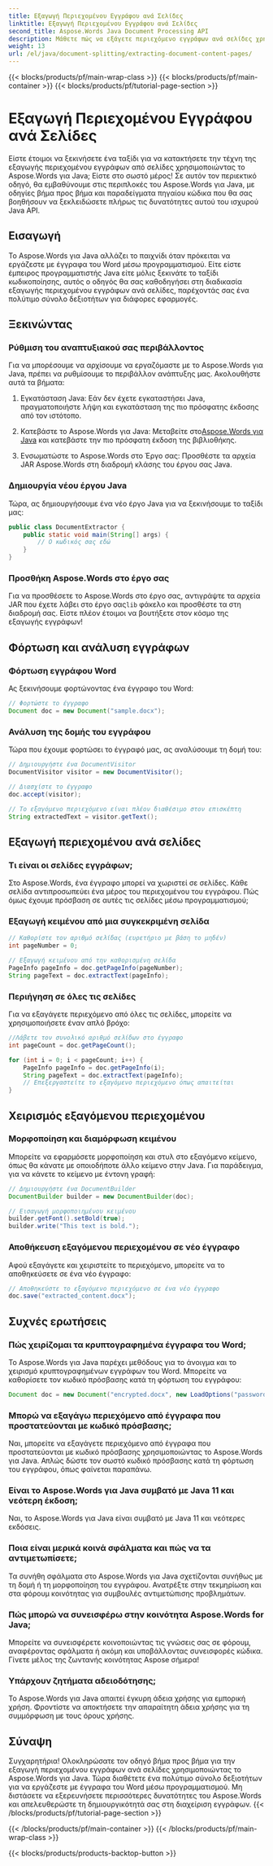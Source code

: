 ```yaml
---
title: Εξαγωγή Περιεχομένου Εγγράφου ανά Σελίδες
linktitle: Εξαγωγή Περιεχομένου Εγγράφου ανά Σελίδες
second_title: Aspose.Words Java Document Processing API
description: Μάθετε πώς να εξάγετε περιεχόμενο εγγράφων ανά σελίδες χρησιμοποιώντας το Aspose.Words για Java. Αυτός ο οδηγός βήμα προς βήμα με τον πηγαίο κώδικα θα σας κάνει ειδικό σε χρόνο μηδέν.
weight: 13
url: /el/java/document-splitting/extracting-document-content-pages/
---
```


{{< blocks/products/pf/main-wrap-class >}}
{{< blocks/products/pf/main-container >}}
{{< blocks/products/pf/tutorial-page-section >}}

# Εξαγωγή Περιεχομένου Εγγράφου ανά Σελίδες


Είστε έτοιμοι να ξεκινήσετε ένα ταξίδι για να κατακτήσετε την τέχνη της εξαγωγής περιεχομένου εγγράφων από σελίδες χρησιμοποιώντας το Aspose.Words για Java; Είστε στο σωστό μέρος! Σε αυτόν τον περιεκτικό οδηγό, θα εμβαθύνουμε στις περιπλοκές του Aspose.Words για Java, με οδηγίες βήμα προς βήμα και παραδείγματα πηγαίου κώδικα που θα σας βοηθήσουν να ξεκλειδώσετε πλήρως τις δυνατότητες αυτού του ισχυρού Java API.

## Εισαγωγή

Το Aspose.Words για Java αλλάζει το παιχνίδι όταν πρόκειται να εργάζεστε με έγγραφα του Word μέσω προγραμματισμού. Είτε είστε έμπειρος προγραμματιστής Java είτε μόλις ξεκινάτε το ταξίδι κωδικοποίησης, αυτός ο οδηγός θα σας καθοδηγήσει στη διαδικασία εξαγωγής περιεχομένου εγγράφων ανά σελίδες, παρέχοντάς σας ένα πολύτιμο σύνολο δεξιοτήτων για διάφορες εφαρμογές.

## Ξεκινώντας

### Ρύθμιση του αναπτυξιακού σας περιβάλλοντος

Για να μπορέσουμε να αρχίσουμε να εργαζόμαστε με το Aspose.Words για Java, πρέπει να ρυθμίσουμε το περιβάλλον ανάπτυξης μας. Ακολουθήστε αυτά τα βήματα:

1. Εγκατάσταση Java: Εάν δεν έχετε εγκαταστήσει Java, πραγματοποιήστε λήψη και εγκατάσταση της πιο πρόσφατης έκδοσης από τον ιστότοπο.

2.  Κατεβάστε το Aspose.Words για Java: Μεταβείτε στο[Aspose.Words για Java](https://releases.aspose.com/words/java/) και κατεβάστε την πιο πρόσφατη έκδοση της βιβλιοθήκης.

3. Ενσωματώστε το Aspose.Words στο Έργο σας: Προσθέστε τα αρχεία JAR Aspose.Words στη διαδρομή κλάσης του έργου σας Java.

### Δημιουργία νέου έργου Java

Τώρα, ας δημιουργήσουμε ένα νέο έργο Java για να ξεκινήσουμε το ταξίδι μας:

```java
public class DocumentExtractor {
    public static void main(String[] args) {
        // Ο κωδικός σας εδώ
    }
}
```

### Προσθήκη Aspose.Words στο έργο σας

Για να προσθέσετε το Aspose.Words στο έργο σας, αντιγράψτε τα αρχεία JAR που έχετε λάβει στο έργο σας`lib` φάκελο και προσθέστε τα στη διαδρομή σας. Είστε πλέον έτοιμοι να βουτήξετε στον κόσμο της εξαγωγής εγγράφων!

## Φόρτωση και ανάλυση εγγράφων

### Φόρτωση εγγράφου Word

Ας ξεκινήσουμε φορτώνοντας ένα έγγραφο του Word:

```java
// Φορτώστε το έγγραφο
Document doc = new Document("sample.docx");
```

### Ανάλυση της δομής του εγγράφου

Τώρα που έχουμε φορτώσει το έγγραφό μας, ας αναλύσουμε τη δομή του:

```java
// Δημιουργήστε ένα DocumentVisitor
DocumentVisitor visitor = new DocumentVisitor();

// Διασχίστε το έγγραφο
doc.accept(visitor);

// Το εξαγόμενο περιεχόμενο είναι πλέον διαθέσιμο στον επισκέπτη
String extractedText = visitor.getText();
```

## Εξαγωγή περιεχομένου ανά σελίδες

### Τι είναι οι σελίδες εγγράφων;

Στο Aspose.Words, ένα έγγραφο μπορεί να χωριστεί σε σελίδες. Κάθε σελίδα αντιπροσωπεύει ένα μέρος του περιεχομένου του εγγράφου. Πώς όμως έχουμε πρόσβαση σε αυτές τις σελίδες μέσω προγραμματισμού;

### Εξαγωγή κειμένου από μια συγκεκριμένη σελίδα

```java
// Καθορίστε τον αριθμό σελίδας (ευρετήριο με βάση το μηδέν)
int pageNumber = 0;

// Εξαγωγή κειμένου από την καθορισμένη σελίδα
PageInfo pageInfo = doc.getPageInfo(pageNumber);
String pageText = doc.extractText(pageInfo);
```

### Περιήγηση σε όλες τις σελίδες

Για να εξαγάγετε περιεχόμενο από όλες τις σελίδες, μπορείτε να χρησιμοποιήσετε έναν απλό βρόχο:

```java
//Λάβετε τον συνολικό αριθμό σελίδων στο έγγραφο
int pageCount = doc.getPageCount();

for (int i = 0; i < pageCount; i++) {
    PageInfo pageInfo = doc.getPageInfo(i);
    String pageText = doc.extractText(pageInfo);
    // Επεξεργαστείτε το εξαγόμενο περιεχόμενο όπως απαιτείται
}
```

## Χειρισμός εξαγόμενου περιεχομένου

### Μορφοποίηση και διαμόρφωση κειμένου

Μπορείτε να εφαρμόσετε μορφοποίηση και στυλ στο εξαγόμενο κείμενο, όπως θα κάνατε με οποιοδήποτε άλλο κείμενο στην Java. Για παράδειγμα, για να κάνετε το κείμενο με έντονη γραφή:

```java
// Δημιουργήστε ένα DocumentBuilder
DocumentBuilder builder = new DocumentBuilder(doc);

// Εισαγωγή μορφοποιημένου κειμένου
builder.getFont().setBold(true);
builder.write("This text is bold.");
```

### Αποθήκευση εξαγόμενου περιεχομένου σε νέο έγγραφο

Αφού εξαγάγετε και χειριστείτε το περιεχόμενο, μπορείτε να το αποθηκεύσετε σε ένα νέο έγγραφο:

```java
// Αποθηκεύστε το εξαγόμενο περιεχόμενο σε ένα νέο έγγραφο
doc.save("extracted_content.docx");
```

## Συχνές ερωτήσεις

### Πώς χειρίζομαι τα κρυπτογραφημένα έγγραφα του Word;

Το Aspose.Words για Java παρέχει μεθόδους για το άνοιγμα και το χειρισμό κρυπτογραφημένων εγγράφων του Word. Μπορείτε να καθορίσετε τον κωδικό πρόσβασης κατά τη φόρτωση του εγγράφου:

```java
Document doc = new Document("encrypted.docx", new LoadOptions("password"));
```

### Μπορώ να εξαγάγω περιεχόμενο από έγγραφα που προστατεύονται με κωδικό πρόσβασης;

Ναι, μπορείτε να εξαγάγετε περιεχόμενο από έγγραφα που προστατεύονται με κωδικό πρόσβασης χρησιμοποιώντας το Aspose.Words για Java. Απλώς δώστε τον σωστό κωδικό πρόσβασης κατά τη φόρτωση του εγγράφου, όπως φαίνεται παραπάνω.

### Είναι το Aspose.Words για Java συμβατό με Java 11 και νεότερη έκδοση;

Ναι, το Aspose.Words για Java είναι συμβατό με Java 11 και νεότερες εκδόσεις.

### Ποια είναι μερικά κοινά σφάλματα και πώς να τα αντιμετωπίσετε;

Τα συνήθη σφάλματα στο Aspose.Words για Java σχετίζονται συνήθως με τη δομή ή τη μορφοποίηση του εγγράφου. Ανατρέξτε στην τεκμηρίωση και στα φόρουμ κοινότητας για συμβουλές αντιμετώπισης προβλημάτων.

### Πώς μπορώ να συνεισφέρω στην κοινότητα Aspose.Words for Java;

Μπορείτε να συνεισφέρετε κοινοποιώντας τις γνώσεις σας σε φόρουμ, αναφέροντας σφάλματα ή ακόμη και υποβάλλοντας συνεισφορές κώδικα. Γίνετε μέλος της ζωντανής κοινότητας Aspose σήμερα!

### Υπάρχουν ζητήματα αδειοδότησης;

Το Aspose.Words για Java απαιτεί έγκυρη άδεια χρήσης για εμπορική χρήση. Φροντίστε να αποκτήσετε την απαραίτητη άδεια χρήσης για τη συμμόρφωση με τους όρους χρήσης.

## Σύναψη

Συγχαρητήρια! Ολοκληρώσατε τον οδηγό βήμα προς βήμα για την εξαγωγή περιεχομένου εγγράφων ανά σελίδες χρησιμοποιώντας το Aspose.Words για Java. Τώρα διαθέτετε ένα πολύτιμο σύνολο δεξιοτήτων για να εργάζεστε με έγγραφα του Word μέσω προγραμματισμού. Μη διστάσετε να εξερευνήσετε περισσότερες δυνατότητες του Aspose.Words και απελευθερώστε τη δημιουργικότητά σας στη διαχείριση εγγράφων.
{{< /blocks/products/pf/tutorial-page-section >}}

{{< /blocks/products/pf/main-container >}}
{{< /blocks/products/pf/main-wrap-class >}}

{{< blocks/products/products-backtop-button >}}
